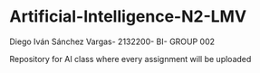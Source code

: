 # Artificial-Intelligence-N2-LMV

Diego Iván Sánchez Vargas- 2132200- BI- GROUP 002

Repository for AI class where every assignment will be uploaded
